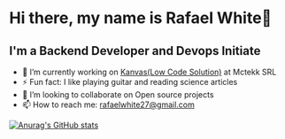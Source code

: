# Hi there, my name is Rafael White👋

## I'm a Backend Developer and Devops Initiate

- 🔭 I’m currently working on [Kanvas(Low Code Solution)](https://github.com/bakaphp/kanvas-core) at Mctekk SRL
- ⚡ Fun fact: I like playing guitar and reading science articles
- 👯 I’m looking to collaborate on Open source projects
- 📫 How to reach me: rafaelwhite27@gmail.com

[![Anurag's GitHub stats](https://github-readme-stats.vercel.app/api?username=rwhite27&theme=onedark&show_icons=true&count_private=true)](https://github.com/anuraghazra/github-readme-stats)